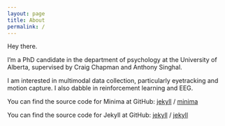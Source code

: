 ```yaml
---
layout: page
title: About
permalink: /
---
```


Hey there.

I’m a PhD candidate in the department of psychology at the University of Alberta, supervised by Craig Chapman and Anthony Singhal.

I am interested in multimodal data collection, particularly eyetracking and motion capture. I also dabble in reinforcement learning and EEG.

You can find the source code for Minima at GitHub:
[jekyll][jekyll-organization] /
[minima](https://github.com/jekyll/minima)

You can find the source code for Jekyll at GitHub:
[jekyll][jekyll-organization] /
[jekyll](https://github.com/jekyll/jekyll)


[jekyll-organization]: https://github.com/jekyll
